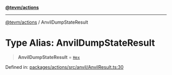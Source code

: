 [**@tevm/actions**](../README.md)

***

[@tevm/actions](../globals.md) / AnvilDumpStateResult

# Type Alias: AnvilDumpStateResult

> **AnvilDumpStateResult** = [`Hex`](Hex.md)

Defined in: [packages/actions/src/anvil/AnvilResult.ts:30](https://github.com/evmts/tevm-monorepo/blob/main/packages/actions/src/anvil/AnvilResult.ts#L30)
